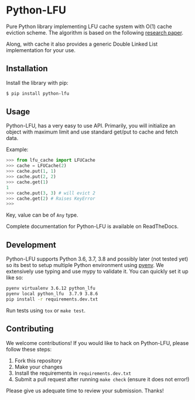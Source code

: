 # Python-LFU

Pure Python library implementing LFU cache system with O(1) cache eviction
scheme. The algorithm is based on the following [research paper](http://dhruvbird.com/lfu.pdf).

Along, with cache it also provides a generic Double Linked List implementation
for your use.

## Installation

Install the library with pip:

```sh
$ pip install python-lfu
```

## Usage

Python-LFU, has a very easy to use API. Primarily, you will initialize an
object with maximum limit and use standard get/put to cache and fetch data.

Example:

```python
>>> from lfu_cache import LFUCache
>>> cache = LFUCache(2)
>>> cache.put(1, 1)
>>> cache.put(2, 2)
>>> cache.get(1)
1
>>> cache.put(3, 3) # will evict 2
>>> cache.get(2) # Raises KeyError
>>>
```

Key, value can be of `Any` type.

Complete documentation for Python-LFU is available on ReadTheDocs.

## Development

Python-LFU supports Python 3.6, 3.7, 3.8 and possibly later (not tested yet) so
its best to setup multiple Python environment using
[pyenv](https://github.com/pyenv/pyenv). We extensively use typing and use mypy
to validate it. You can quickly set it up like so:

```sh
pyenv virtualenv 3.6.12 python_lfu
pyenv local python_lfu  3.7.9 3.8.6
pip install -r requirements.dev.txt
```

Run tests using `tox` or `make test`.

## Contributing

We welcome contributions! If you would like to hack on Python-LFU, please
follow these steps:

1. Fork this repository
2. Make your changes
3. Install the requirements in `requirements.dev.txt`
4. Submit a pull request after running `make check` (ensure it does not error!)

Please give us adequate time to review your submission. Thanks!
